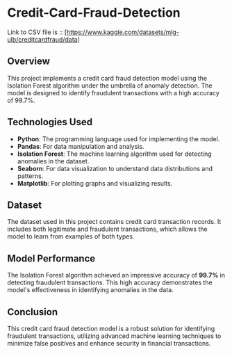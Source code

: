 # Credit-Card-Fraud-Detection
Link to CSV file is :: [https://www.kaggle.com/datasets/mlg-ulb/creditcardfraud/data]

## Overview

This project implements a credit card fraud detection model using the Isolation Forest algorithm under the umbrella of anomaly detection. The model is designed to identify fraudulent transactions with a high accuracy of 99.7%.

## Technologies Used

- **Python**: The programming language used for implementing the model.
- **Pandas**: For data manipulation and analysis.
- **Isolation Forest**: The machine learning algorithm used for detecting anomalies in the dataset.
- **Seaborn**: For data visualization to understand data distributions and patterns.
- **Matplotlib**: For plotting graphs and visualizing results.

## Dataset

The dataset used in this project contains credit card transaction records. It includes both legitimate and fraudulent transactions, which allows the model to learn from examples of both types.

## Model Performance

The Isolation Forest algorithm achieved an impressive accuracy of **99.7%** in detecting fraudulent transactions. This high accuracy demonstrates the model's effectiveness in identifying anomalies in the data.


## Conclusion
This credit card fraud detection model is a robust solution for identifying fraudulent transactions, utilizing advanced machine learning techniques to minimize false positives and enhance security in financial transactions.

